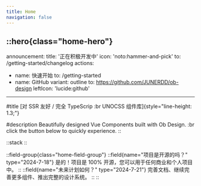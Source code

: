 ```yaml
---
title: Home
navigation: false
---
```


::hero{class="home-hero"}
---
announcement:
  title: '正在积极开发中'
  icon: 'noto:hammer-and-pick'
  to: /getting-started/changelog
actions:
  - name: 快速开始
    to: /getting-started
  - name: GitHub
    variant: outline
    to: https://github.com/JUNERDD/ob-design
    leftIcon: 'lucide:github'
---

#title
[对 SSR 友好 / 完全 TypeScrip :br UNOCSS 组件库]{style="line-height: 1.3;"}

#description
Beautifully designed Vue Components built with Ob Design. :br click the button below to quickly experience.
::

::stack
::

::field-group{class="home-field-group"}
  ::field{name="项目是开源的吗？" type="2024-7-18"}
  是的！项目是 100% 开源，您可以用于任何商业和个人项目中。
  ::
  ::field{name="未来计划如何？" type="2024-7-21"}
  完善文档、继续完善更多组件、推出完整的设计系统。
  ::
::

